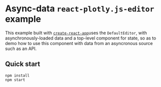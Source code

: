 # Async-data `react-plotly.js-editor` example

This example built with [`create-react-app`](https://github.com/facebookincubator/create-react-app)uses the `DefaultEditor`, with asynchronously-loaded data and a top-level component for state, so as to demo how to use this component with data from an asyncronous source such as an API.

## Quick start

```
npm install
npm start
```
